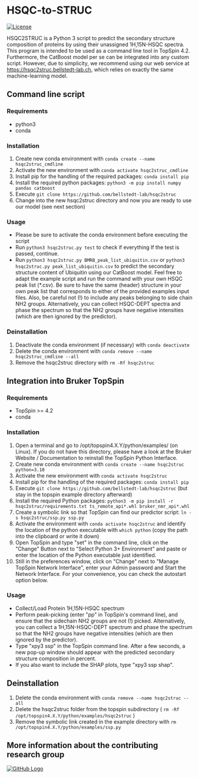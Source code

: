 # HSQC-to-STRUC
[![License](https://img.shields.io/badge/License-MIT%202.0-blue.svg)](https://opensource.org/licenses/MIT)

HSQC2STRUC is a Python 3 script to predict the secondary structure composition of proteins by using their unassigned 1H,15N-HSQC spectra. This program is intended to be used as a command line tool in TopSpin 4.2. Furthermore, the CatBoost model per se can be integrated into any custom script. However, due to simplicity, we recommend using our web service at https://hsqc2struc.bellstedt-lab.ch, which relies on exactly the same machine-learning model.

## Command line script
### Requirements
- python3
- conda

### Installation
1. Create new conda environment with `conda create --name hsqc2struc_cmdline`
2. Activate the new environment with `conda activate hsqc2struc_cmdline`
3. Install pip for the handling of the required packages: `conda install pip`
4. Install the required python packages: `python3 -m pip install numpy pandas catboost`
5. Execute `git clone https://github.com/bellstedt-lab/hsqc2struc`
6. Change into the new hsqc2struc directory and now you are ready to use our model (see next section)

### Usage
- Please be sure to activate the conda environment before executing the script
- Run `python3 hsqc2struc.py test` to check if everything If the test is passed, continue.
- Run `python3 hsqc2struc.py BMRB_peak_list_ubiquitin.csv` or `python3 hsqc2struc.py peak_list_ubiquitin.csv` to predict the secondary structure content of Ubiquitin using our CatBoost model. Feel free to adapt the example script and run the command with your own HSQC peak list (*.csv). Be sure to have the same (header) structure in your own peak list that corresponds to either of the provided examples input files. Also, be careful not (!) to include any peaks belonging to side chain NH2 groups. Alternatively, you can collect HSQC-DEPT spectra and phase the spectrum so that the NH2 groups have negative intensities (which are then ignored by the predictor).

### Deinstallation
1. Deactivate the conda environment (if necessary) with `conda deactivate`
2. Delete the conda environment with `conda remove --name hsqc2struc_cmdline --all`
3. Remove the hsqc2struc directory with `rm -Rf hsqc2struc`

## Integration into Bruker TopSpin
### Requirements
- TopSpin >= 4.2
- conda
  
### Installation
1. Open a terminal and go to /opt/topspin4.X.Y/python/examples/ (on Linux). If you do not have this directory, please have a look at the Bruker Website / Documentation to reinstall the TopSpin Python Interface.
2. Create new conda environment with `conda create --name hsqc2struc python=3.10`
3. Activate the new environment with `conda activate hsqc2struc`
4. Install pip for the handling of the required packages: `conda install pip`
5. Execute `git clone https://github.com/bellstedt-lab/hsqc2struc` (but stay in the topspin example directory afterward)
6. Install the required Python packages: `python3 -m pip install -r hsqc2struc/requirements.txt ts_remote_api*.whl bruker_nmr_api*.whl`
7. Create a symbolic link so that TopSpin can find our predictor script: `ln -s hsqc2struc/ssp.py ssp.py`
3. Activate the environment with `conda activate hsqc2struc` and identify the location of the python executable with `which python` (copy the path into the clipboard or write it down)
5. Open TopSpin and type "set" in the command line, click on the "Change" Button next to "Select Python 3+ Environment" and paste or enter the location of the Python executable just identified.
6. Still in the preferences window, click on "Change" next to "Manage TopSpin Network Interface", enter your Admin password and Start the Network Interface. For your convenience, you can check the autostart option below.

### Usage
- Collect/Load Protein 1H,15N-HSQC spectrum
- Perform peak-picking (enter "pp" in TopSpin's command line), and ensure that the sidechain NH2 groups are not (!) picked. Alternatively, you can collect a 1H,15N-HSQC-DEPT spectrum and phase the spectrum so that the NH2 groups have negative intensities (which are then ignored by the predictor).
- Type "xpy3 ssp" in the TopSpin command line. After a few seconds, a new pop-up window should appear with the predicted secondary structure composition in percent.
- If you also want to include the SHAP plots, type "xpy3 ssp shap".

## Deinstallation
1. Delete the conda environment with `conda remove --name hsqc2struc --all`
2. Delete the hsqc2struc folder from the topspin subdirectory ( `rm -Rf /opt/topspin4.X.Y/python/examples/hsqc2struc` )
3. Remove the symbolic link created in the example directory with `rm /opt/topspin4.X.Y/python/examples/ssp.py`
 
## More information about the contributing research group
[![GitHub Logo](https://www.bellstedt-lab.ch/images/logo_blab_400px.png)](https://www.bellstedt-lab.ch)
